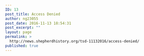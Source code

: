 ```yaml
---
ID: 13
post_title: Access Denied
author: ng23055
post_date: 2016-11-13 18:54:31
post_excerpt: ""
layout: page
permalink: >
  http://news.shepherdhistory.org/tsd-11132016/access-denied/
published: true
---
```

<!-- Here be dragons.-->